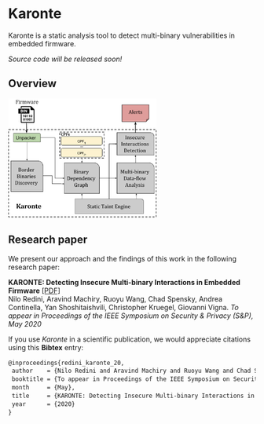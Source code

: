 # Karonte

Karonte is a static analysis tool to detect multi-binary vulnerabilities in embedded firmware.

*Source code will be released soon!*

## Overview

<img src="overview.png" width="60%">

## Research paper

We present our approach and the findings of this work in the following research paper:

**KARONTE: Detecting Insecure Multi-binary Interactions in Embedded Firmware** 
[[PDF]](https://conand.me/publications/redini-karonte-2020.pdf)  
Nilo Redini, Aravind Machiry, Ruoyu Wang, Chad Spensky, Andrea Continella, Yan Shoshitaishvili, Christopher Kruegel, Giovanni Vigna.
*To appear in Proceedings of the IEEE Symposium on Security & Privacy (S&P), May 2020*

If you use *Karonte* in a scientific publication, we would appreciate citations using this **Bibtex** entry:
``` tex
@inproceedings{redini_karonte_20,
 author    = {Nilo Redini and Aravind Machiry and Ruoyu Wang and Chad Spensky and Andrea Continella and Yan Shoshitaishvili and Christopher Kruegel and Giovanni Vigna},
 booktitle = {To appear in Proceedings of the IEEE Symposium on Security & Privacy (S&P)},
 month     = {May},
 title     = {KARONTE: Detecting Insecure Multi-binary Interactions in Embedded Firmware},
 year      = {2020}
}
```

